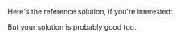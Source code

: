 Here's the reference solution, if you're interested:

    

But your solution is probably good too.
